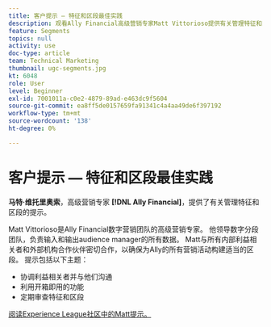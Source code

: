 ```yaml
---
title: 客户提示 — 特征和区段最佳实践
description: 观看Ally Financial高级营销专家Matt Vittorioso提供有关管理特征和区段的提示。
feature: Segments
topics: null
activity: use
doc-type: article
team: Technical Marketing
thumbnail: ugc-segments.jpg
kt: 6048
role: User
level: Beginner
exl-id: 7001011a-c0e2-4879-89ad-e463dc9f5604
source-git-commit: ea8ff5de0157659fa91341c4a4aa49de6f397192
workflow-type: tm+mt
source-wordcount: '138'
ht-degree: 0%

---
```


# 客户提示 — 特征和区段最佳实践

**马特·维托里奥索**，高级营销专家 **[!DNL Ally Financial]**，提供了有关管理特征和区段的提示。

Matt Vittorioso是Ally Financial数字营销团队的高级营销专家。 他领导数字分段团队，负责输入和输出audience manager的所有数据。 Matt与所有内部利益相关者和外部机构合作伙伴密切合作，以确保为Ally的所有营销活动构建适当的区段。 提示包括以下主题：

* 协调利益相关者并与他们沟通
* 利用开箱即用的功能
* 定期审查特征和区段

[阅读Experience League社区中的Matt提示。](https://experienceleaguecommunities.adobe.com/t5/adobe-audience-manager-blogs/traits-and-segments-best-practices/ba-p/367729)
